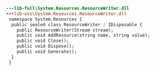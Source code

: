 ﻿```diff
---lib-full\System.Resources.ResourceWriter.dll
+++lib-oss\System.Resources.ResourceWriter.dll
 namespace System.Resources {
  public sealed class ResourceWriter : IDisposable {
    public ResourceWriter(Stream stream);
    public void AddResource(string name, string value);
    public void Close();
    public void Dispose();
    public void Generate();
  }
 }
```
